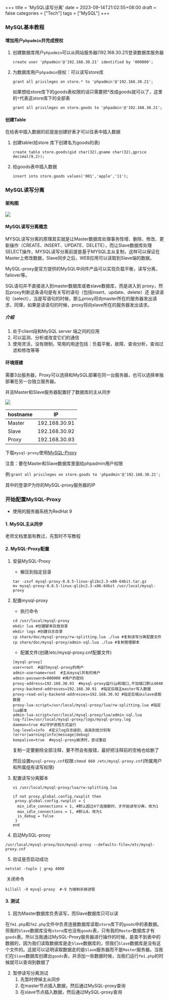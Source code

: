 +++
title = 'MySQL读写分离'
date = 2023-09-14T21:02:55+08:00
draft = false
categories = ["Tech"]
tags = ["MySQL"]
+++




### MySQL基本教程

#### 增加用户`phpadmin`并完成授权

1.  创建数据库用户`phpadmin`可以从网站服务器(192.168.30.21)登录数据库服务器

    ```mysql
    create user 'phpadmin'@'192.168.30.21' identified by '000000';
    ```

    

2.  为数据库用户`phpadmin`授权：可以读写store库

    ```mysql
    grant all privileges on store.* to 'phpadmin'@'192.168.30.21'; 
    ```

    

    如果想给store库下的goods表权限的话只需要把*改成goods就可以了，这里的`*`代表这store库下的全部表

    ```mysql
    grant all privileges on store.goods to 'phpadmin'@'192.168.30.21';
    ```

#### 创建Table

在给表中插入数据的前提是创建好表才可以往表中插入数据

1.  创建table(给store 库下创建名为goods的表)

    ```mysql
    create table store.goods(gid char(32),gname char(32),gprice decimal(9,2));
    ```

    

2.  给goods表中插入数据

    ```mariadb
    insert into store.goods values('001','apple','11');
    ```
    
    

### MySQL读写分离

#### 架构图

![](https://wangzhrbuckets.s3.bitiful.net/picture/2023/09/202309281327149.png)

#### MySQL读写分离概念

MYSQL读写分离的原理其实就是让Master数据库处理事务性增、删除、修改、更新操作（CREATE、INSERT、UPDATE、DELETE），而让Slave数据库处理SELECT操作，MYSQL读写分离前提是基于MYSQL主从复制，这样可以保证在Master上修改数据，Slave同步之后，WEB应用可以读取到Slave端的数据。

MySQL-proxy是官方提供的MySQL中间件产品可以实现负载平衡，读写分离，failover等。

SQL语句并不直接进入到master数据库或者slave数据库，而是进入到 proxy，然后proxy判断这条语句是有关写的语句（包括insert、update、delete）还 是读语句（select），当是写语句的时候，那么proxy将向master所在的服务器发出请 求，同理，如果是读语句的时候，proxy将向slave所在的服务器发出请求。



##### 介绍

1.  处于client段和MySQL server 端之间的应用
2.  可以监测、分析或改变它们的通信
3.  使用灵活，没有限制，常用的用途包括：负载平衡，故障、查询分析，查询过滤和修改等等



#### 环境搭建

需要3台服务器，Proxy可以选择和MySQL部署在同一台服务器，也可以选择单独部署在另一台独立服务器。

并且Master和Slave服务器配置好了数据库的主从同步

![](https://wangzhrbuckets.s3.bitiful.net/picture/2023/09/202309281327455.png)

| hostname | IP            |
| -------- | ------------- |
| Master   | 192.168.30.91 |
| Slave    | 192.168.30.92 |
| Proxy    | 192.168.30.93 |

下载`mysql-proxy`使用[MySQL-Proxy](https://downloads.mysql.com/archives/proxy/?spm=a2c6h.12873639.article-detail.6.3255c98a05cY9H#downloads)

注意：要在Master和Slave数据库里面给phpadmin用户权限

例:`grant all privileges on store.goods to 'phpadmin'@'192.168.30.21';  `  

其中的登录IP为你的MySQL-proxy服务器的IP



### 开始配置MySQL-Proxy

-  使用的服务器系统为RedHat 9



#### 1. MySQL主从同步

老师文档里面有教过，先暂时不写教程



#### 2. MySQL-Proxy配置

1.  安装MySQL-Proxy

    -  解压到指定目录

    ```
    tar -zxvf mysql-proxy-0.8.5-linux-glibc2.3-x86-64bit.tar.gz
    mv mysql-proxy-0.8.5-linux-glibc2.3-x86-64bit /usr/local/mysql-proxy
    ```

2.  配置mysql-proxy

    -  执行命令

    ```shell
    cd /usr/local/mysql-proxy
    mkdir lua #创建脚本存放目录
    mkdir logs #创建日志目录
    cp share/doc/mysql-proxy/rw-splitting.lua ./lua #复制读写分离配置文件
    cp share/doc/mysql-proxy/admin-sql.lua ./lua #复制管理脚本
    ```

    -  配置文件(创建/etc/mysql-proxy.cnf配置文件)

    ```
    [mysql-proxy]
    user=root  #运行mysql-proxy的用户
    admin-username=root  #主从mysql共有的用户
    admin-password=000000 #用户的密码
    proxy-address=192.168.30.93  #mysql-proxy运行ip和端口,不加端口默认4040
    proxy-backend-addresses=192.168.30.91  #指定后端主master写入数据
    proxy-read-only-backend-addresses=192.168.30.92 #指定后端从slave读取数据
    proxy-lua-script=/usr/local/mysql-proxy/lua/rw-splitting.lua #指定lua脚本
    admin-lua-script=/usr/local/mysql-proxy/lua/admin-sql.lua
    log-file=/usr/local/mysql-proxy/logs/mysql-proxy.log
    daemon=true #以守护进程方式运行
    log-level=info  #定义log日志级别，由高到低分别有(error|warning|info|message|debug)
    keepalive=true  #mysql-proxy崩溃时，尝试重启
    ```

    复制一定要删除全部注释，要不然会有报错，最好把注释前的空格也给删了

    然后设置`mysql-proxy.cnf`权限:`chmod 660 /etc/mysql-proxy.cnf`(所属用户和所属组有读写权限)

3.  配置读写分离脚本

    `vi /usr/local/mysql-proxy/lua/rw-splitting.lua`

    ```shell
    if not proxy.global.config.rwsplit then
     proxy.global.config.rwsplit = {
      min_idle_connections = 1, #默认超过4个连接数时，才开始读写分离，改为1
      max_idle_connections = 1, #默认8，改为1
      is_debug = false
     }
    end
    ```

4.  启动MySQL-proxy

```she
/usr/local/mysql-proxy/bin/mysql-proxy --defaults-file=/etc/mysql-proxy.cnf
```

5.  验证是否启动成功

```
netstat -tupln | grep 4000
```

​	关闭命令

```
killall -9 mysql-proxy  #-9 为强制杀掉进程
```



#### 3.  测试

1. 因为Master数据库负责读写，而Slave数据库只可以读

​	在`fm1.php`和`fm2.php`文件中负责连接数据库读取`store`库下的`goods`中的表数据。但我的`Slave`数据库没有`store`库也没有`goods`表，只有我的`Master`数据库才有`goods`表。所以当我通过MySQL-Proxy服务器进行操作的时候，是查不到表中的数据的，因为我们读取数据库是走`Slave`数据库的，但我们`Slave`数据库是没有这个文件的。这就可以证明读取数据走的是`Slave`服务器而不是`Master`服务器。当我们在`Slave`数据库创建出`goods`表，并添加一些数据时候，当我们运行`fm1.php`的时候就可以查询到数据了



2.  暂停读写分离测试
    1.  先暂时停掉主从同步
    2.  在master节点插入数据，然后通过MySQL-proxy查询
    3.  在slave节点插入数据，然后通过MySQL-proxy查询

